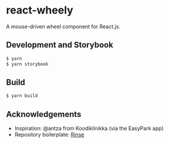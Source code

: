 # react-wheely

A mouse-driven wheel component for React.js.

## Development and Storybook

```bash
$ yarn
$ yarn storybook
```

## Build

```bash
$ yarn build
```

## Acknowledgements

* Inspiration: @antza from Koodiklinikka (via the EasyPark app)
* Repository boilerplate: [Rinse](https://rinsejs.io/)
